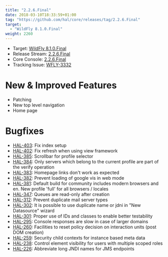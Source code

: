 ```yaml
---
title: "2.2.6.Final"
date: 2018-03-10T18:33:59+01:00
tag: "https://github.com/hal/core/releases/tag/2.2.6.Final"
target: 
  - "WildFly 8.1.0.Final"
weight: 2260
---
```

- Target: [WildFly 8.1.0.Final](https://community.jboss.org/wiki/WildFly810FinalReleaseNotes)
- Release Stream: [2.2.6.Final](https://github.com/hal/release-stream/releases/tag/2.2.6.Final) 
- Core Console: [2.2.6.Final](https://github.com/hal/core/releases/tag/2.2.6.Final) 
- Tracking Issue: [WFLY-3332](https://issues.jboss.org/browse/WFLY-3332) 

# New & Improved Features

- Patching
- New top level navigation
- Home page

# Bugfixes

- [HAL-403](https://issues.jboss.org/browse/HAL-403): Fix index setup
- [HAL-402](https://issues.jboss.org/browse/HAL-402): Fix refresh when using view framework
- [HAL-385](https://issues.jboss.org/browse/HAL-385): Scrollbar for profile selector
- [HAL-384](https://issues.jboss.org/browse/HAL-384): Only servers which belong to the current profile are part of the verify operation
- [HAL-383](https://issues.jboss.org/browse/HAL-383): Homepage links don't work as expected
- [HAL-382](https://issues.jboss.org/browse/HAL-382): Prevent loading of google vis in web mode
- [HAL-381](https://issues.jboss.org/browse/HAL-381): Default build for community includes modern browsers and en. New profile 'full' for all browsers / locales
- [HAL-347](https://issues.jboss.org/browse/HAL-347): Queues are read-only after creation
- [HAL-312](https://issues.jboss.org/browse/HAL-312): Prevent duplicate mail server types
- [HAL-302](https://issues.jboss.org/browse/HAL-302): It is possible to use duplicate name or jdni in "New Datasource" wizard
- [HAL-301](https://issues.jboss.org/browse/HAL-301): Proper use of IDs and classes to enable better testability
- [HAL-295](https://issues.jboss.org/browse/HAL-295): Console responses are slow in case of larger domains
- [HAL-260](https://issues.jboss.org/browse/HAL-260): Facilities to reset policy decision on interaction units (post DOM creation)
- [HAL-259](https://issues.jboss.org/browse/HAL-259): Security child contexts for instance based meta data
- [HAL-238](https://issues.jboss.org/browse/HAL-238): Control element visibility for users with multiple scoped roles
- [HAL-226](https://issues.jboss.org/browse/HAL-226): Abbreviate long JNDI names for JMS endpoints

